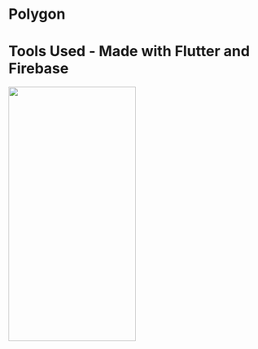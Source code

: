 # Polygon 
# Tools Used - Made with Flutter and Firebase

<img src="https://github.com/divijchhabra/Polygon/blob/main/a71e0dc25ef26a8e5659b2667fd9158b9b92889f.gif" width="250" height="500"/>
